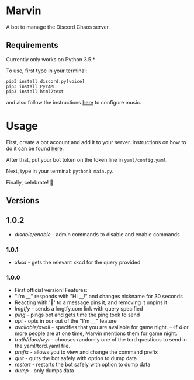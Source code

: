 # Marvin
A bot to manage the Discord Chaos server.

## Requirements
Currently only works on Python 3.5.*

To use, first type in your terminal:
```
pip3 install discord.py[voice]
pip3 install PyYAML
pip3 install html2text
```
and also follow the instructions [here](https://github.com/Just-Some-Bots/MusicBot/wiki) to configure music.

# Usage
First, create a bot account and add it to your server. Instructions on how to do it can be found [here](https://github.com/reactiflux/discord-irc/wiki/Creating-a-discord-bot-&-getting-a-token).

After that, put your bot token on the token line in `yaml/config.yaml`.

Next, type in your terminal: `python3 main.py`.

Finally, celebrate! 🎉

## Versions

## 1.0.2
* *disable/enable* - admin commands to disable and enable commands

### 1.0.1
* *xkcd* - gets the relevant xkcd for the query provided

### 1.0.0
* First official version! Features:
* "I'm __" responds with "Hi __!" and changes nickname for 30 seconds
* Reacting with '📌' to a message pins it, and removing it unpins it
* *lmgtfy* - sends a lmgtfy.com link with query specified
* *ping* - pings bot and gets time the ping took to send
* *opt* - opts in our out of the "I'm __" feature
* *available/avail* - specifies that you are available for game night.
⋅⋅⋅If 4 or more people are at one time, Marvin mentions them for game night.
* *truth/dare/wyr* - chooses randomly one of the tord questions to send in the yaml/tord.yaml file.
* *prefix* - allows you to view and change the command prefix
* *quit* - quits the bot safely with option to dump data
* *restart* - restarts the bot safely with option to dump data
* *dump* - only dumps data

